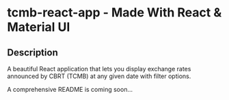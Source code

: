 # tcmb-react-app - Made With React & Material UI

## Description

A beautiful React application that lets you display exchange rates announced by CBRT (TCMB) at any given date with filter options.

A comprehensive README is coming soon...